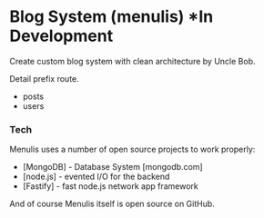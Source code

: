 # Blog System (menulis) *In Development

Create custom blog system with clean architecture by Uncle Bob.

Detail prefix route.
  - posts
  - users

### Tech

Menulis uses a number of open source projects to work properly:

* [MongoDB] - Database System [mongodb.com]
* [node.js] - evented I/O for the backend
* [Fastify] - fast node.js network app framework

And of course Menulis itself is open source on GitHub.
